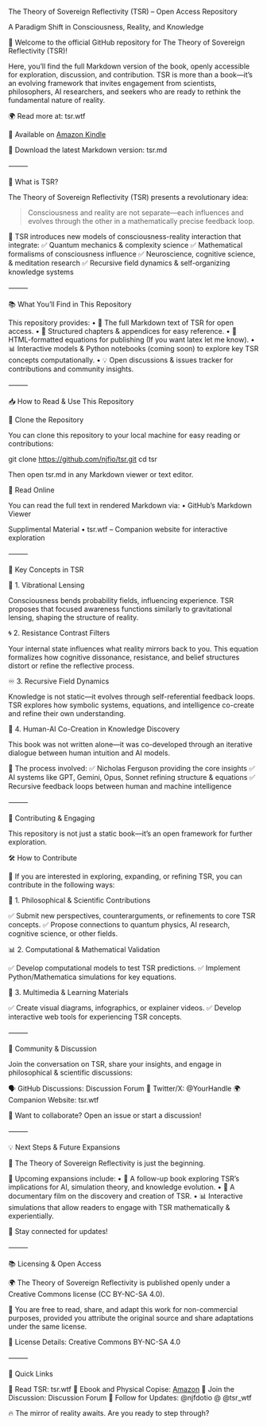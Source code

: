 The Theory of Sovereign Reflectivity (TSR) – Open Access Repository

A Paradigm Shift in Consciousness, Reality, and Knowledge

🚀 Welcome to the official GitHub repository for The Theory of Sovereign Reflectivity (TSR)!

Here, you’ll find the full Markdown version of the book, openly accessible for exploration, discussion, and contribution. TSR is more than a book—it’s an evolving framework that invites engagement from scientists, philosophers, AI researchers, and seekers who are ready to rethink the fundamental nature of reality.

🌍 Read more at: tsr.wtf

📓 Available on [Amazon Kindle](https://a.co/d/blywsK0)

📖 Download the latest Markdown version: tsr.md

⸻

📌 What is TSR?

The Theory of Sovereign Reflectivity (TSR) presents a revolutionary idea:

> Consciousness and reality are not separate—each influences and evolves through the other in a mathematically precise feedback loop.

🔹 TSR introduces new models of consciousness-reality interaction that integrate:
✅ Quantum mechanics & complexity science
✅ Mathematical formalisms of consciousness influence
✅ Neuroscience, cognitive science, & meditation research
✅ Recursive field dynamics & self-organizing knowledge systems

⸻

📚 What You’ll Find in This Repository

This repository provides:
	•	📖 The full Markdown text of TSR for open access.
	•	📂 Structured chapters & appendices for easy reference.
	•	📝 HTML-formatted equations for publishing (If you want latex let me know).
	•	📊 Interactive models & Python notebooks (coming soon) to explore key TSR concepts computationally.
	•	💡 Open discussions & issues tracker for contributions and community insights.

⸻

📥 How to Read & Use This Repository

🔹 Clone the Repository

You can clone this repository to your local machine for easy reading or contributions:

git clone https://github.com/njfio/tsr.git
cd tsr

Then open tsr.md in any Markdown viewer or text editor.

📖 Read Online

You can read the full text in rendered Markdown via:
	•	GitHub’s Markdown Viewer

Supplimental Material
	•	tsr.wtf – Companion website for interactive exploration

⸻

🔬 Key Concepts in TSR

📡 1. Vibrational Lensing

Consciousness bends probability fields, influencing experience.
TSR proposes that focused awareness functions similarly to gravitational lensing, shaping the structure of reality.

🌀 2. Resistance Contrast Filters

Your internal state influences what reality mirrors back to you.
This equation formalizes how cognitive dissonance, resistance, and belief structures distort or refine the reflective process.

♾ 3. Recursive Field Dynamics

Knowledge is not static—it evolves through self-referential feedback loops.
TSR explores how symbolic systems, equations, and intelligence co-create and refine their own understanding.

🤖 4. Human-AI Co-Creation in Knowledge Discovery

This book was not written alone—it was co-developed through an iterative dialogue between human intuition and AI models.

🤝 The process involved:
✅ Nicholas Ferguson providing the core insights
✅ AI systems like GPT, Gemini, Opus, Sonnet refining structure & equations
✅ Recursive feedback loops between human and machine intelligence

⸻

🎯 Contributing & Engaging

This repository is not just a static book—it’s an open framework for further exploration.

🛠 How to Contribute

🚀 If you are interested in exploring, expanding, or refining TSR, you can contribute in the following ways:

📝 1. Philosophical & Scientific Contributions

✅ Submit new perspectives, counterarguments, or refinements to core TSR concepts.
✅ Propose connections to quantum physics, AI research, cognitive science, or other fields.

📊 2. Computational & Mathematical Validation

✅ Develop computational models to test TSR predictions.
✅ Implement Python/Mathematica simulations for key equations.

🎥 3. Multimedia & Learning Materials

✅ Create visual diagrams, infographics, or explainer videos.
✅ Develop interactive web tools for experiencing TSR concepts.

⸻

📢 Community & Discussion

Join the conversation on TSR, share your insights, and engage in philosophical & scientific discussions:

🗣 GitHub Discussions: Discussion Forum
📢 Twitter/X: @YourHandle
🌍 Companion Website: tsr.wtf

🔹 Want to collaborate? Open an issue or start a discussion!

⸻

💡 Next Steps & Future Expansions

🚀 The Theory of Sovereign Reflectivity is just the beginning.

🔹 Upcoming expansions include:
	•	📖 A follow-up book exploring TSR’s implications for AI, simulation theory, and knowledge evolution.
	•	🎥 A documentary film on the discovery and creation of TSR.
	•	📊 Interactive simulations that allow readers to engage with TSR mathematically & experientially.

📢 Stay connected for updates!

⸻

📚 Licensing & Open Access

🌍 The Theory of Sovereign Reflectivity is published openly under a Creative Commons license (CC BY-NC-SA 4.0).

🔹 You are free to read, share, and adapt this work for non-commercial purposes, provided you attribute the original source and share adaptations under the same license.

📜 License Details: Creative Commons BY-NC-SA 4.0

⸻

🔗 Quick Links

📖 Read TSR: tsr.wtf
🛒 Ebook and Physical Copise: [Amazon](https://a.co/d/82Hrk67)
💬 Join the Discussion: Discussion Forum
📢 Follow for Updates: @njfdotio @ @tsr_wtf

🔥 The mirror of reality awaits. Are you ready to step through?


